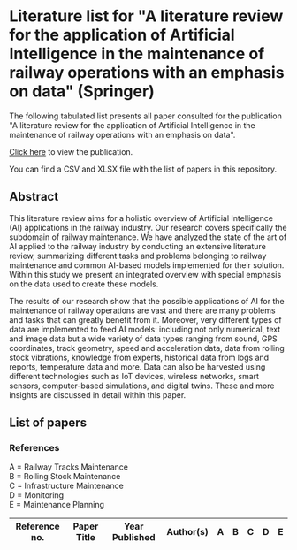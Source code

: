 [PAPER]: https://link.springer.com/chapter/10.1007/978-3-031-16245-9_5
# Literature list for "A literature review for the application of Artificial Intelligence in the maintenance of railway operations with an emphasis on data" (Springer)
The following tabulated list presents all paper consulted for the publication "A literature review for the application of Artificial Intelligence in the maintenance of railway operations with an emphasis on data".

[Click here][PAPER] to view the publication.

You can find a CSV and XLSX file with the list of papers in this repository.

## Abstract
This literature review aims for a holistic overview of Artificial Intelligence (AI) applications in the railway industry. Our research covers specifically the subdomain of railway maintenance. We have analyzed the state of the art of AI applied to the railway industry by conducting an extensive literature review, summarizing different tasks and problems belonging to railway maintenance and common AI-based models implemented for their solution. Within this study we present an integrated overview with special emphasis on the data used to create these models.

The results of our research show that the possible applications of AI for the maintenance of railway operations are vast and there are many problems and tasks that can greatly benefit from it. Moreover, very different types of data are implemented to feed AI models: including not only numerical, text and image data but a wide variety of data types ranging from sound, GPS coordinates, track geometry, speed and acceleration data, data from rolling stock vibrations, knowledge from experts, historical data from logs and reports, temperature data and more. Data can also be harvested using different technologies such as IoT devices, wireless networks, smart sensors, computer-based simulations, and digital twins. These and more insights are discussed in detail within this paper.

## List of papers

### References
A = Railway Tracks Maintenance  
B = Rolling Stock Maintenance  
C = Infrastructure Maintenance  
D = Monitoring  
E = Maintenance Planning  
  
|Reference no.|Paper Title|Year Published|Author(s)|A|B|C|D|E|
|-------------|-----------|--------------|---------|-|-|-|-|-|

